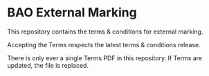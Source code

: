 # BAO External Marking
This repository contains the terms & conditions for external marking.

Accepting the Terms respects the latest terms & conditions release.

There is only ever a single Terms PDF in this repository. If Terms are updated, the file is replaced.
